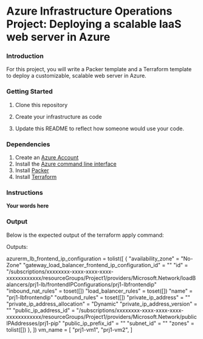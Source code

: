 # Azure Infrastructure Operations Project: Deploying a scalable IaaS web server in Azure

### Introduction
For this project, you will write a Packer template and a Terraform template to deploy a customizable, scalable web server in Azure.

### Getting Started
1. Clone this repository

2. Create your infrastructure as code

3. Update this README to reflect how someone would use your code.

### Dependencies
1. Create an [Azure Account](https://portal.azure.com) 
2. Install the [Azure command line interface](https://docs.microsoft.com/en-us/cli/azure/install-azure-cli?view=azure-cli-latest)
3. Install [Packer](https://www.packer.io/downloads)
4. Install [Terraform](https://www.terraform.io/downloads.html)

### Instructions
**Your words here**

### Output
Below is the expected output of the terraform apply command:

Outputs:

azurerm_lb_frontend_ip_configuration = tolist([
  {
    "availability_zone" = "No-Zone"
    "gateway_load_balancer_frontend_ip_configuration_id" = ""
    "id" = "/subscriptions/xxxxxxxx-xxxx-xxxx-xxxx-xxxxxxxxxxxx/resourceGroups/Project1/providers/Microsoft.Network/loadBalancers/prj1-lb/frontendIPConfigurations/prj1-lbfrontendip"
    "inbound_nat_rules" = toset([])
    "load_balancer_rules" = toset([])
    "name" = "prj1-lbfrontendip"
    "outbound_rules" = toset([])
    "private_ip_address" = ""
    "private_ip_address_allocation" = "Dynamic"
    "private_ip_address_version" = ""
    "public_ip_address_id" = "/subscriptions/xxxxxxxx-xxxx-xxxx-xxxx-xxxxxxxxxxxx/resourceGroups/Project1/providers/Microsoft.Network/publicIPAddresses/prj1-pip"
    "public_ip_prefix_id" = ""
    "subnet_id" = ""
    "zones" = tolist([])
  },
])
vm_name = [
  "prj1-vm1",
  "prj1-vm2",
]

